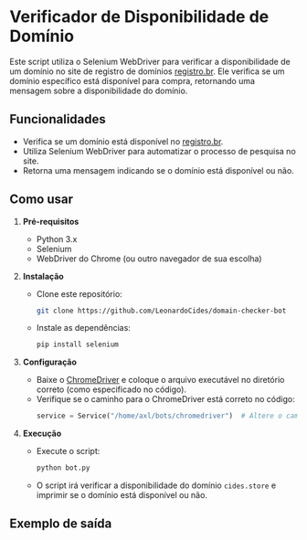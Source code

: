 # Verificador de Disponibilidade de Domínio

Este script utiliza o Selenium WebDriver para verificar a disponibilidade de um domínio no site de registro de domínios [registro.br](https://www.registro.br). Ele verifica se um domínio específico está disponível para compra, retornando uma mensagem sobre a disponibilidade do domínio.

## Funcionalidades
- Verifica se um domínio está disponível no [registro.br](https://www.registro.br).
- Utiliza Selenium WebDriver para automatizar o processo de pesquisa no site.
- Retorna uma mensagem indicando se o domínio está disponível ou não.

## Como usar

1. **Pré-requisitos**
   - Python 3.x
   - Selenium
   - WebDriver do Chrome (ou outro navegador de sua escolha)

2. **Instalação**
   - Clone este repositório:
     ```bash
     git clone https://github.com/LeonardoCides/domain-checker-bot
     ```
   - Instale as dependências:
     ```bash
     pip install selenium
     ```

3. **Configuração**
   - Baixe o [ChromeDriver](https://sites.google.com/chromium.org/driver/) e coloque o arquivo executável no diretório correto (como especificado no código).
   - Verifique se o caminho para o ChromeDriver está correto no código:
     ```python
     service = Service("/home/axl/bots/chromedriver")  # Altere o caminho conforme necessário
     ```

4. **Execução**
   - Execute o script:
     ```bash
     python bot.py
     ```
   - O script irá verificar a disponibilidade do domínio `cides.store` e imprimir se o domínio está disponível ou não.

## Exemplo de saída
